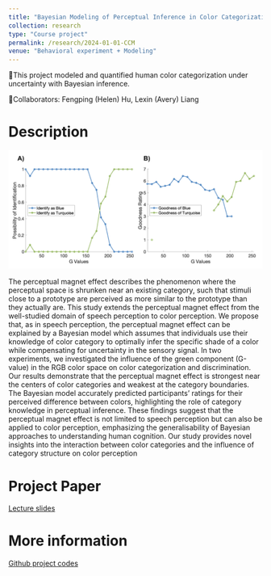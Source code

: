 ```yaml
---
title: "Bayesian Modeling of Perceptual Inference in Color Categorization"
collection: research
type: "Course project"
permalink: /research/2024-01-01-CCM
venue: "Behavioral experiment + Modeling"
---
```

📍This project modeled and quantified human color categorization under uncertainty with Bayesian inference.

📍Collaborators: Fengping (Helen) Hu, Lexin (Avery) Liang


Description
======

<div align="center">
  <img src="/images/CCM.png" alt="Color Categorization Model" width="600px">
</div>

The perceptual magnet effect describes the phenomenon where the perceptual space is shrunken near an existing category, such that stimuli close to a prototype are perceived as more similar to the prototype than they actually are. This study extends the perceptual magnet effect from the well-studied domain of speech perception to color perception. We propose that, as in speech perception, the perceptual magnet effect can be explained by a Bayesian model which assumes that individuals use their knowledge of color category to optimally infer the specific shade of a color while compensating for uncertainty in the sensory signal. In two experiments, we investigated the influence of the green component (G-value) in the RGB color space on color categorization and discrimination. Our results demonstrate that the perceptual magnet effect is strongest near the centers of color categories and weakest at the category boundaries. The Bayesian model accurately predicted participants’ ratings for their perceived difference between colors, highlighting the role of category knowledge in perceptual inference. These findings suggest that the perceptual magnet effect is not limited to speech perception but can also be applied to color perception, emphasizing the generalisability of Bayesian approaches to understanding human cognition. Our study provides novel insights into the interaction between color categories and the influence of category structure on color perception

Project Paper
======
[Lecture slides](https://github.com/RachelQyChen/RachelQyChen.github.io/blob/master/files/Chen-Hu-Liang-CCM-FinalProject.pdf)

More information
======
[Github project codes](https://github.com/RachelQyChen/CCM_Final_Project_2024)
